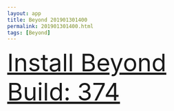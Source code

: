 ```yaml
---
layout: app
title: Beyond 201901301400
permalink: 201901301400.html
tags: [Beyond]
---
```

<div class="pure-g">
    <div class="pure-u-1-1" style="font-size: 4em">
        <a class="pure-button-primary" href="itms-services://?action=download-manifest&url=https%3A%2F%2Flitsungyisigono.github.io%2FTestScript%2Fmanifests%2F201901301400.plist"><i class="fa fa-download" aria-hidden="true"></i>Install Beyond Build: 374</a>
    </div>
</div>